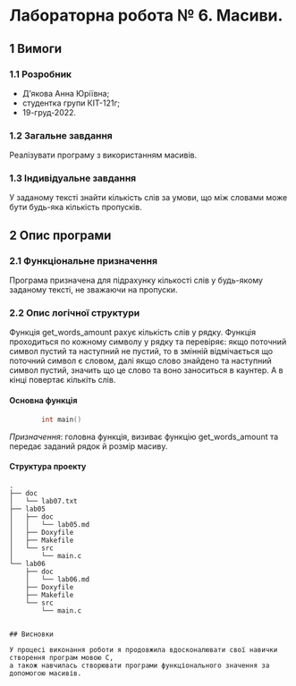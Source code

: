 # Лабораторна робота № 6. Масиви.

## 1 Вимоги

### 1.1 Розробник

* Дʼякова Анна Юріївна;
* студентка групи КІТ-121г;
* 19-груд-2022.

### 1.2 Загальне завдання

Реалізувати програму з використанням масивів.

### 1.3 Індивідуальне завдання

У заданому тексті знайти кількість слів за умови, що між словами може бути будь-яка кількість пропусків.

## 2 Опис програми

### 2.1 Функціональне призначення

Програма призначена для підрахунку кількості слів у будь-якому заданому тексті, не зважаючи на пропуски.
### 2.2 Опис логічної структури

Функція get_words_amount рахує кількість слів у рядку. Функція проходиться по кожному символу у рядку та перевіряє: якщо поточний символ пустий та наступний не пустий, то в змінній відмічається що поточний символ є словом, далі якщо слово знайдено та наступний символ пустий, значить що це слово та воно заноситься в каунтер. А в кінці повертає кількіть слів.

#### Основна функція

```c
		int main() 
```

*Призначення*: головна функція, визиває функцію get_words_amount та передає заданий рядок й розмір масиву.

#### Структура проекту

```
.
├── doc
│   └── lab07.txt
├── lab05
│   ├── doc
│   │   └── lab05.md
│   ├── Doxyfile
│   ├── Makefile
│   └── src
│       └── main.c
└── lab06
    ├── doc
    │   └── lab06.md
    ├── Doxyfile
    ├── Makefile
    └── src
        └── main.c


## Висновки

У процесі виконання роботи я продовжила вдосконалювати свої навички створення програм мовою С,
а також навчилась створювати програми функціонального значення за допомогою масивів.
